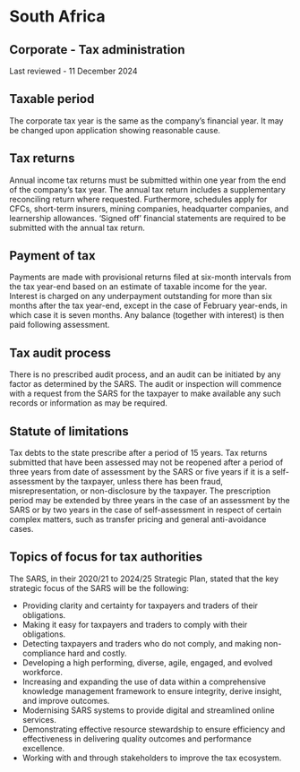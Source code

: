 # South Africa
## Corporate - Tax administration
Last reviewed - 11 December 2024
## Taxable period
The corporate tax year is the same as the company’s financial year. It may be changed upon application showing reasonable cause.
## Tax returns
Annual income tax returns must be submitted within one year from the end of the company’s tax year. The annual tax return includes a supplementary reconciling return where requested. Furthermore, schedules apply for CFCs, short-term insurers, mining companies, headquarter companies, and learnership allowances.
‘Signed off’ financial statements are required to be submitted with the annual tax return.
## Payment of tax
Payments are made with provisional returns filed at six-month intervals from the tax year-end based on an estimate of taxable income for the year. Interest is charged on any underpayment outstanding for more than six months after the tax year-end, except in the case of February year-ends, in which case it is seven months. Any balance (together with interest) is then paid following assessment.
## Tax audit process
There is no prescribed audit process, and an audit can be initiated by any factor as determined by the SARS. The audit or inspection will commence with a request from the SARS for the taxpayer to make available any such records or information as may be required.
## Statute of limitations
Tax debts to the state prescribe after a period of 15 years. Tax returns submitted that have been assessed may not be reopened after a period of three years from date of assessment by the SARS or five years if it is a self-assessment by the taxpayer, unless there has been fraud, misrepresentation, or non-disclosure by the taxpayer.
The prescription period may be extended by three years in the case of an assessment by the SARS or by two years in the case of self-assessment in respect of certain complex matters, such as transfer pricing and general anti-avoidance cases.
## Topics of focus for tax authorities
The SARS, in their 2020/21 to 2024/25 Strategic Plan, stated that the key strategic focus of the SARS will be the following:
  * Providing clarity and certainty for taxpayers and traders of their obligations.
  * Making it easy for taxpayers and traders to comply with their obligations.
  * Detecting taxpayers and traders who do not comply, and making non-compliance hard and costly.
  * Developing a high performing, diverse, agile, engaged, and evolved workforce.
  * Increasing and expanding the use of data within a comprehensive knowledge management framework to ensure integrity, derive insight, and improve outcomes.
  * Modernising SARS systems to provide digital and streamlined online services.
  * Demonstrating effective resource stewardship to ensure efficiency and effectiveness in delivering quality outcomes and performance excellence.
  * Working with and through stakeholders to improve the tax ecosystem.


